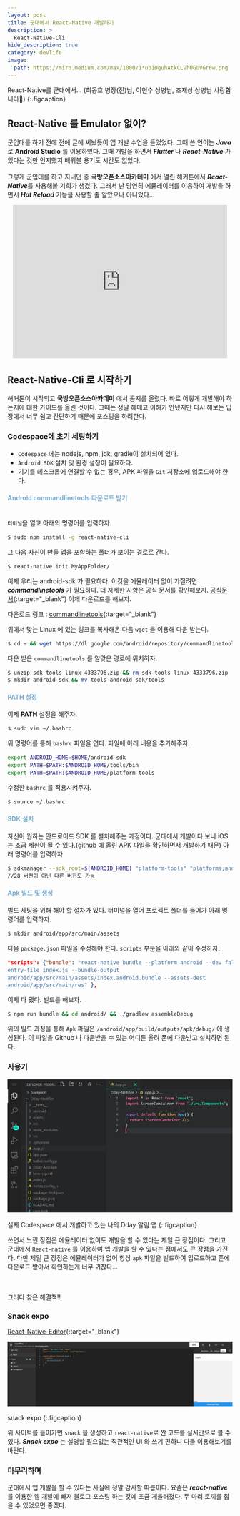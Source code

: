 ```yaml
---
layout: post
title: 군대에서 React-Native 개발하기
description: >
  React-Native-Cli
hide_description: true
category: devlife
image:
  path: https://miro.medium.com/max/1000/1*ub1DguhAtkCLvhUGuVGr6w.png
---
```


React-Native를 군대에서... (최동호 병장(진)님, 이현수 상병님, 조재상 상병님 사랑합니다💖)
{:.figcaption}

## React-Native 를 Emulator 없이?

군입대를 하기 전에 전에 글에 써놨듯이 앱 개발 수업을 들었었다. 그때 쓴 언어는 ***Java*** 로 **Android Studio** 를 이용하였다.
그때 개발을 하면서 ***Flutter*** 나 ***React-Native*** 가 있다는 것만 인지했지 배워볼 용기도 시간도 없었다.<br><br>
그렇게 군입대를 하고 지내던 중 **국방오픈소스아카데미** 에서 열린 해커톤에서 ***React-Native***를 사용해볼 기회가 생겼다. 그래서 난 당연히 에뮬레이터를 이용하여 
개발을 하면서 ***Hot Reload*** 기능을 사용할 줄 알았으나 아니었다... <br>

<div align="center"><iframe src="https://giphy.com/embed/zIZevuVNIEXsc7bcZZ" width="480" height="343" frameBorder="0" class="giphy-embed" allowFullScreen></iframe></div>

## React-Native-Cli 로 시작하기

해커톤이 시작되고 **국방오픈소스아카데미** 에서 공지를 올렸다. 바로 어떻게 개발해야 하는지에 대한 가이드를 올린 것이다. 그때는 정말 헤매고 
이해가 안됐지만 다시 해보는 입장에서 너무 쉽고 간단하기 때문에 포스팅을 하려한다.

### Codespace에 초기 세팅하기

* `Codespace` 에는 nodejs, npm, jdk, gradle이 설치되어 있다.
* `Android SDK` 설치 및 환경 설정이 필요하다.
* 기기를 데스크톱에 연결할 수 없는 경우, APK 파일을 `Git` 저장소에 업로드해야 한다.

#### <span style="color:#7caecf">Android commandlinetools 다운로드 받기</span>

<br>`터미널`을 열고 아래의 명령어를 입력하자.

~~~ bash
$ sudo npm install -g react-native-cli
~~~

그 다음 자신이 만들 앱을 포함하는 폴더가 보이는 경로로 간다.

~~~ bash
$ react-native init MyAppFolder/
~~~

이제 우리는 android-sdk 가 필요하다. 이것을 에뮬레이터 없이 가질려면 ***commandlinetools*** 가 필요하다. 
더 자세한 사항은 공식 문서를 확인해보자. [공식문서](https://developer.android.com/studio/command-line?hl=ko){:target="_blank"}
이제 다운로드를 해보자.

다운로드 링크 : [commandlinetools](https://developer.android.com/studio?hl=ko#command-tools){:target="_blank"}
<br> 

위에서 맞는 Linux 에 있는 링크를 복사해온 다음 `wget` 을 이용해 다운 받는다.

~~~ bash
$ cd ~ && wget https://dl.google.com/android/repository/commandlinetools-linux6609375_latest.zip
~~~

다운 받은 `commandlinetools` 를 알맞은 경로에 위치하자. 

~~~ bash
$ unzip sdk-tools-linux-4333796.zip && rm sdk-tools-linux-4333796.zip
$ mkdir android-sdk && mv tools android-sdk/tools
~~~

#### <span style="color:#7caecf">PATH 설정</span>

이제 **PATH** 설정을 해주자.

~~~ bash
$ sudo vim ~/.bashrc
~~~

위 명령어를 통해 `bashrc` 파일을 연다. 파일에 아래 내용을 추가해주자.

~~~ bash
export ANDROID_HOME=$HOME/android-sdk
export PATH=$PATH:$ANDROID_HOME/tools/bin
export PATH=$PATH:$ANDROID_HOME/platform-tools
~~~

수정한 `bashrc` 를 적용시켜주자.

~~~ bash
$ source ~/.bashrc
~~~

#### <span style="color:#7caecf">SDK 설치</span>

자신이 원하는 안드로이드 SDK 를 설치해주는 과정이다. 군대에서 개발이다 보니 iOS 는 조금 제한이 될 수 있다.(github 에 올린 APK 파일을 확인하면서 개발하기 때문)
아래 명령어를 입력하자

~~~  bash
$ sdkmanager --sdk_root=${ANDROID_HOME} "platform-tools" "platforms;android-28"
//28 버전이 아닌 다른 버전도 가능
~~~

#### <span style="color:#7caecf">Apk 빌드 및 생성</span>

빌드 세팅을 위해 해야 할 절차가 있다. 터미널을 열어 프로젝트 폴더를 들어가 아래 명령어를 입력하자.

~~~bash
$ mkdir android/app/src/main/assets
~~~

다음 `package.json` 파일을 수정해야 한다. `scripts` 부분을 아래와 같이 수정하자.

~~~ json
"scripts": {"bundle": "react-native bundle --platform android --dev false --
entry-file index.js --bundle-output
android/app/src/main/assets/index.android.bundle --assets-dest
android/app/src/main/res" },
~~~

이제 다 됐다. 빌드를 해보자.

~~~ bash
$ npm run bundle && cd android/ && ./gradlew assembleDebug
~~~

위의 빌드 과정을 통해 `Apk` 파일은 `/android/app/build/outputs/apk/debug/` 에 생성된다. 이 파일을 Github 나 다운받을 수 있는 어디든 올려 폰에 다운받고
설치하면 된다.

### 사용기

![react-native]

실제 Codespace 에서 개발하고 있는 나의 Dday 알림 앱
{:.figcaption}

쓰면서 느낀 장점은 에뮬레이터 없이도 개발을 할 수 있다는 제일 큰 장점이다. 그리고 군대에서 `React-native` 를 이용하여 앱 개발을 할 수 있다는 점에서도 큰 장점을 가진다.
다만 제일 큰 장점은 에뮬레이터가 없어 항상 `apk` 파일을 빌드하여 업로드하고 폰에 다운로드 받아서 확인하는게 너무 귀찮다...

<br><br>
그러다 찾은 해결책!!

### Snack expo

[React-Native-Editor](https://snack.expo.io/){:target="_blank"}

![snackexpo]

snack expo
{:.figcaption}

위 사이트를 들어가면 `snack` 을 생성하고 `react-native`로 짠 코드를 실시간으로 볼 수 있다. ***Snack expo*** 는 설명할 필요없는
직관적인 UI 와 쓰기 편하니 다들 이용해보기를 바란다.

### 마무리하며

군대에서 앱 개발을 할 수 있다는 사실에 정말 감사할 따름이다. 요즘은 ***react-native*** 를 이용한 앱 개발에 빠져 
블로그 포스팅 하는 것에 조금 게을러졌다. 두 마리 토끼를 잡을 수 있었으면 좋겠다.

[react-native]:../../assets/img/blog/react.png
[snackexpo]:../../assets/img/blog/snackexpo.png
